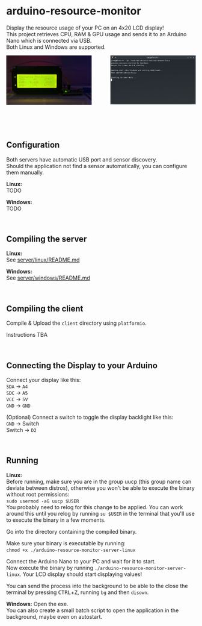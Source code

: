 # arduino-resource-monitor
Display the resource usage of your PC on an 4x20 LCD display!  
This project retrieves CPU, RAM & GPU usage and sends it to an Arduino Nano which is connected via USB.  
Both Linux and Windows are supported.

<div>
  <img width=45% height:auto src="https://raw.githubusercontent.com/3urobeat/arduino-resource-monitor/main/.github/img/display.jpg">  
  <img align="right" width=45% height:auto src="https://raw.githubusercontent.com/3urobeat/arduino-resource-monitor/main/.github/img/server.jpg">  
</div>

&nbsp;

&nbsp;

## Configuration
Both servers have automatic USB port and sensor discovery.  
Should the application not find a sensor automatically, you can configure them manually.

**Linux:**  
TODO

**Windows:**  
TODO

&nbsp;

## Compiling the server
**Linux:**  
See [server/linux/README.md](server/linux/README.md)

**Windows:**  
See [server/windows/README.md](server/windows/README.md)

&nbsp;

## Compiling the client
Compile & Upload the `client` directory using `platformio`.  

Instructions TBA

&nbsp;

## Connecting the Display to your Arduino
Connect your display like this:  
`SDA` -> `A4`  
`SDC` -> `A5`  
`VCC` -> `5V`  
`GND` -> `GND`  

(Optional) Connect a switch to toggle the display backlight like this:  
`GND` -> Switch  
Switch -> `D2`


&nbsp;

## Running
**Linux:**  
Before running, make sure you are in the group uucp (this group name can deviate between distros), otherwise you won't be able to execute the binary without root permissions:  
`sudo usermod -aG uucp $USER`  
You probably need to relog for this change to be applied. You can work around this until you relog by running `su $USER` in the terminal that you'll use to execute the binary in a few moments.  

Go into the directory containing the compiled binary.

Make sure your binary is executable by running:  
`chmod +x ./arduino-resource-monitor-server-linux`  

Connect the Arduino Nano to your PC and wait for it to start.  
Now execute the binary by running `./arduino-resource-monitor-server-linux`. Your LCD display should start displaying values!  

You can send the process into the background to be able to the close the terminal by pressing <kbd>CTRL</kbd>+<kbd>Z</kbd>, running `bg` and then `disown`.

**Windows:**
Open the exe.  
You can also create a small batch script to open the application in the background, maybe even on autostart.
